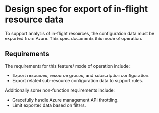 # Design spec for export of in-flight resource data

To support analysis of in-flight resources, the configuration data must be exported from Azure.
This spec documents this mode of operation.

## Requirements

The requirements for this feature/ mode of operation include:

- Export resources, resource groups, and subscription configuration.
- Export related sub-resource configuration data to support rules.

Additionally some non-function requirements include:

- Gracefully handle Azure management API throttling.
- Limit exported data based on filters.
